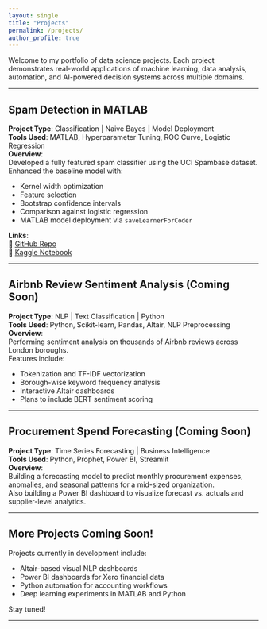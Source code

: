 ```yaml
---
layout: single
title: "Projects"
permalink: /projects/
author_profile: true
---
```


Welcome to my portfolio of data science projects. Each project demonstrates real-world applications of machine learning, data analysis, automation, and AI-powered decision systems across multiple domains.

---

##  Spam Detection in MATLAB

**Project Type**: Classification | Naive Bayes | Model Deployment  
**Tools Used**: MATLAB, Hyperparameter Tuning, ROC Curve, Logistic Regression  
**Overview**:  
Developed a fully featured spam classifier using the UCI Spambase dataset.  
Enhanced the baseline model with:
- Kernel width optimization
- Feature selection
- Bootstrap confidence intervals
- Comparison against logistic regression
- MATLAB model deployment via `saveLearnerForCoder`

**Links**:  
🔗 [GitHub Repo](https://github.com/victoropp/naive-bayes-spam-detection)  
📘 [Kaggle Notebook](https://www.kaggle.com/code/victoropp/spam-detection-in-matlab-naive-bayes-classifier)

---

##  Airbnb Review Sentiment Analysis (Coming Soon)

**Project Type**: NLP | Text Classification | Python  
**Tools Used**: Python, Scikit-learn, Pandas, Altair, NLP Preprocessing  
**Overview**:  
Performing sentiment analysis on thousands of Airbnb reviews across London boroughs.  
Features include:
- Tokenization and TF-IDF vectorization
- Borough-wise keyword frequency analysis
- Interactive Altair dashboards
- Plans to include BERT sentiment scoring

---

##  Procurement Spend Forecasting (Coming Soon)

**Project Type**: Time Series Forecasting | Business Intelligence  
**Tools Used**: Python, Prophet, Power BI, Streamlit  
**Overview**:  
Building a forecasting model to predict monthly procurement expenses, anomalies, and seasonal patterns for a mid-sized organization.  
Also building a Power BI dashboard to visualize forecast vs. actuals and supplier-level analytics.

---

##  More Projects Coming Soon!

Projects currently in development include:
- Altair-based visual NLP dashboards
- Power BI dashboards for Xero financial data
- Python automation for accounting workflows
- Deep learning experiments in MATLAB and Python

Stay tuned!

---
